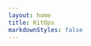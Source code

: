 ```yaml
---
layout: home
title: KitOps
markdownStyles: false
---
```


<script setup>
import Home from '@theme/components/Home.vue'
</script>

<Home />

<style>
.VPHome .content-container {
  @apply mx-auto;
  /* Vitepress max-width */
  max-width: calc(var(--vp-layout-max-width) - 64px);
}
</style>

